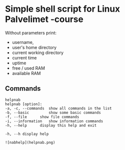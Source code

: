# Simple shell script for Linux Palvelimet -course

Without parameters print:
- username, 
- user's home directory 
- current working directory
- current time
- uptime
- free / used RAM
- available RAM

## Commands
```console
helpnab
helpnab [option]:
-a, -c, --commands 	show all commands in the list
-b, --basic 		show some basic commands
-f, --file 		show file commands
-i, --information	show information commands
-h, --help 		display this help and exit

-h, --h display help
	
![nabhelp](helpnab.png)
